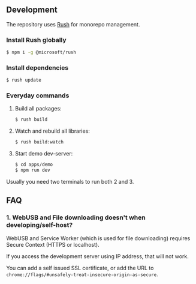 
## Development

The repository uses [Rush](https://rushjs.io/) for monorepo management.

### Install Rush globally

```sh
$ npm i -g @microsoft/rush
```

### Install dependencies

```sh
$ rush update
```

### Everyday commands

1. Build all packages:

    ```sh
    $ rush build
    ```

2. Watch and rebuild all libraries:

    ```sh
    $ rush build:watch
    ```

3. Start demo dev-server:

    ```sh
    $ cd apps/demo
    $ npm run dev
    ```

Usually you need two terminals to run both 2 and 3.

## FAQ

### 1. WebUSB and File downloading doesn't when developing/self-host?

WebUSB and Service Worker (which is used for file downloading) requires Secure Context (HTTPS or localhost).

If you access the development server using IP address, that will not work.

You can add a self issued SSL certificate, or add the URL to `chrome://flags/#unsafely-treat-insecure-origin-as-secure`.
